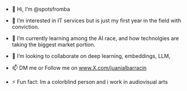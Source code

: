 - 👋 Hi, I’m @spotsfromba
- 👀 I’m interested in IT services but is just my first year in the field with conviction.
- 🌱 I’m currently learning among the AI race, and how technolgies are taking the biggest market portion.
- 💞️ I’m looking to collaborate on deep learning, embeddings, LLM, 
- 📫 DM me or Follow me on www.X.com/juanialbarracin
  
- ⚡ Fun fact: Im a colorblind person and i work in audiovisual arts

<!---
spotsfromba/spotsfromba is a ✨ special ✨ repository because its `README.md` (this file) appears on your GitHub profile.
You can click the Preview link to take a look at your changes.
--->
